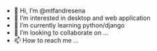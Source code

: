 - 👋 Hi, I’m @mtfandresena
- 👀 I’m interested in desktop and web application
- 🌱 I’m currently learning python/django
- 💞️ I’m looking to collaborate on ...
- 📫 How to reach me ...

<!---
mtfandresena/mtfandresena is a ✨ special ✨ repository because its `README.md` (this file) appears on your GitHub profile.
You can click the Preview link to take a look at your changes.
--->
